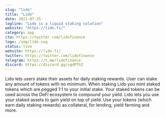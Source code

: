 ```yaml
---
slug: "lido"
title: "Lido"
date: 2021-07-25
logline: "Lido is a liquid staking solution"
website: "https://lido.fi/"
category: app
cta: https://twitter.com/lidofinance
logo: /img/lido.svg
status: live
website: https://lido.fi/
twitter: https://twitter.com/lidofinance
telegram: https://t.me/lidofinance
discord: https://discord.gg/vgdPfhZ
---
```


Lido lets users stake their assets for daily staking rewards. User can stake any amount of tokens with no minimum. When staking Lido you mint staked tokens which are pegged 1:1 to your initial stake. Your staked tokens can be used across the DeFi ecosystem to compound your yield. Lido lets you use your staked assets to gain yield on top of yield. Use your tokens (which earn daily staking rewards) as collateral, for lending, yield farming and more.

